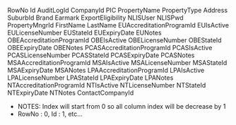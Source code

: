 RowNo
Id
AuditLogId
CompanyId
PIC
PropertyName
PropertyType
Address
SuburbId
Brand
Earmark
ExportEligibility
NLISUser
NLISPwd
PropertyMngrId
FirstName
LastName
EUAccreditationProgramId
EUIsActive
EULicenseNumber
EUStateId
EUExpiryDate
EUNotes
OBEAccreditationProgramId
OBEIsActive
OBELicenseNumber
OBEStateId
OBEExpiryDate
OBENotes
PCASAccreditationProgramId
PCASIsActive
PCASLicenseNumber
PCASStateId
PCASExpiryDate
PCASNotes
MSAAccreditationProgramId
MSAIsActive
MSALicenseNumber
MSAStateId
MSAExpiryDate
MSANotes
LPAAccreditationProgramId
LPAIsActive
LPALicenseNumber
LPAStateId
LPAExpiryDate
LPANotes
NTAccreditationProgramId
NTIsActive
NTLicenseNumber
NTStateId
NTExpiryDate
NTNotes
ContactCompanyId


- NOTES: Index will start from 0 so all column index will be decrease by 1
- RowNo : 0, Id : 1, etc...